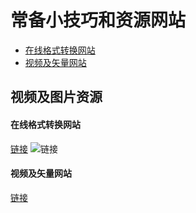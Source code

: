 # 常备小技巧和资源网站
- [在线格式转换网站](#在线格式转换网站)
- [视频及矢量网站](#视频及矢量网站)

























视频及图片资源
-------------
#### 在线格式转换网站
[链接](http://www.alltoall.net/)
![链接](https://raw.githubusercontent.com/walman6/tip-skill/master/images/2019-1-14%2011-13-46.png)<br />
#### 视频及矢量网站
[链接](https://www.stockio.com/)

